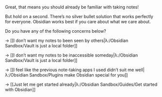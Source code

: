Great, that means you should already be familiar with taking notes!

But hold on a second. There’s no silver bullet solution that works perfectly for everyone. Obsidian works best if you care about what we care about.

Do you have any of the following concerns below?

→ [[I don’t want my notes to been seen by others|λ:/Obsidian Sandbox/Vault is just a local folder]]

→ [[I don’t want my notes to be inaccessible someday|λ:/Obsidian Sandbox/Vault is just a local folder]]

→ [[I feel like the previous note-taking apps I used didn’t suit me well|λ:/Obsidian Sandbox/Plugins make Obsidian special for you]]

→ [[Just let me get started already|λ:/Obsidian Sandbox/Guides/Get started with Obsidian]]
